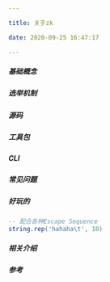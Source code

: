 ```yaml
---

title: 关于zk

date: 2020-09-25 16:47:17

---
```

##### 基础概念
##### 选举机制
##### 源码
##### 工具包
##### CLI
##### 常见问题



##### 好玩的
```lua
-- 配合各种Escape Sequence
string.rep('hahaha\t', 10)
```
##### 相关介绍
	


##### 参考
